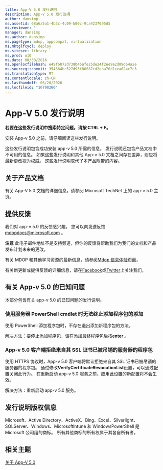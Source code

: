 ```yaml
---
title: App-V 5.0 发行说明
description: App-V 5.0 发行说明
author: dansimp
ms.assetid: 68a6a5a1-4b3c-4c09-b00c-9ca4237695d5
ms.reviewer: ''
manager: dansimp
ms.author: dansimp
ms.pagetype: mdop, appcompat, virtualization
ms.mktglfcycl: deploy
ms.sitesec: library
ms.prod: w10
ms.date: 08/30/2016
ms.openlocfilehash: e49f6072d738b45afe25de24f2ee9a2d09d64a2e
ms.sourcegitcommit: 354664bc527d93f80687cd2eba70d1eea024c7c3
ms.translationtype: MT
ms.contentlocale: zh-CN
ms.lasthandoff: 06/26/2020
ms.locfileid: "10798266"
---
```

# App-V 5.0 发行说明


**若要在这些发行说明中搜索特定问题，请按 CTRL + F。**

安装 App-v 5.0 之前，请仔细阅读这些发行说明。

这些发行说明包含成功安装 app-v 5.0 所需的信息。 发行说明还包含产品文档中不可用的信息。 如果这些发行说明和其他 App-v 5.0 文档之间存在差异，则应将最新更改视为权威。 这些发行说明取代了本产品附带的内容。

## 关于产品文档


有关 App-V 5.0 文档的详细信息，请参阅 Microsoft TechNet 上的 app-v 5.0 主页。

## 提供反馈


我们对 app-v 5.0 的反馈感兴趣。 您可以向发送反馈 <mdopdocs@microsoft.com> 。

**注意** 此电子邮件地址不是支持频道，但你的反馈将帮助我们为我们的文档和产品发布计划未来的更改。

 

有关 MDOP 和其他学习资源的最新信息，请参阅[Mdop 信息体验](https://go.microsoft.com/fwlink/p/?LinkId=236032)页面。

有关新更新或提供反馈的详细信息，请在[Facebook](https://go.microsoft.com/fwlink/p/?LinkId=242445)或[Twitter](https://go.microsoft.com/fwlink/p/?LinkId=242447)上关注我们。

## 有关 App-v 5.0 的已知问题


本部分包含有关 app-v 5.0 的已知问题的发行说明。

### 使用服务器 PowerShell cmdlet 时无法终止添加程序包的添加

使用 PowerShell 添加程序包时，不存在退出添加新程序包的方法。

解决方法：要停止添加程序包，请在添加最终程序包后按**enter** 。

### <a href="" id="-------------app-v-5-0-client-rejects-packages-from-servers-whose-ssl-certificate-has-been-revoked"></a> App-v 5.0 客户端拒绝来自其 SSL 证书已被吊销的服务器的程序包

使用 HTTPS 协议时，App-v 5.0 客户端将默认拒绝来自其 SSL 证书已被吊销的服务器的程序包。 通过修改**VerifyCertificateRevocationList**设置，可以通过配置关闭此行为。 在重新启动 app-v 5.0 服务之前，应用此设置的新配置将不会生效。

解决方法：重新启动 app-v 5.0 服务。

## 发行说明版权信息


Microsoft、Active Directory、ActiveX、Bing、Excel、Silverlight、SQLServer、Windows、MicrosoftIntune 和 WindowsPowerShell 是 Microsoft 公司组的商标。 所有其他商标的所有权属于其各自所有者。








## 相关主题


[关于 App-V 5.0](about-app-v-50.md)

 

 





